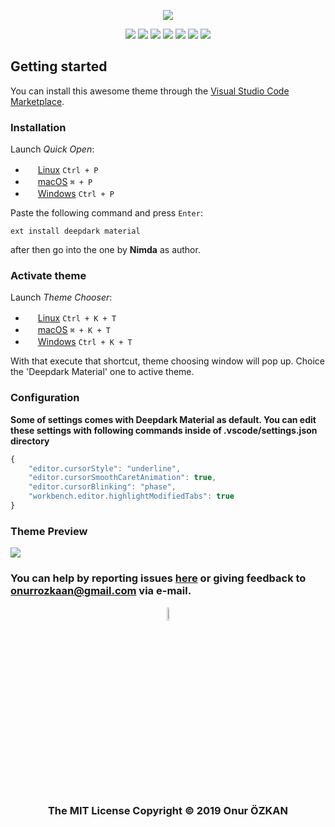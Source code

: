 <p align="center">
<img src="https://user-images.githubusercontent.com/39852038/53187435-2fc20100-3614-11e9-81bd-09a3e3eb934e.png"/>
</p>

<p align="center">
<img src="https://img.shields.io/travis/com/onurrozkaan/vscode-deepdark-material.svg?color=black&label=.travis-ci&style=flat-square"/>
<img src="https://img.shields.io/circleci/project/github/onurrozkaan/vscode-deepdark-material/master.svg?color=black&label=.circleci&style=flat-square"/>
<img src="https://img.shields.io/visual-studio-marketplace/v/Nimda.deepdark-material.svg?color=black&style=flat-square"/>
<img src="https://img.shields.io/github/repo-size/onurrozkaan/vscode-deepdark-material.svg?colorB=black&label=repo%20size&style=flat-square"/>
<img src="https://img.shields.io/visual-studio-marketplace/d/Nimda.deepdark-material.svg?color=black&style=flat-square"/> 
<img src="https://img.shields.io/visual-studio-marketplace/stars/Nimda.deepdark-material.svg?color=black&style=flat-square"/>
<img src="https://img.shields.io/github/license/onurrozkaan/vscode-deepdark-material.svg?color=000000&style=flat-square"/>
</p>

## Getting started

You can install this awesome theme through the [Visual Studio Code Marketplace](https://marketplace.visualstudio.com/items?itemName=Nimda.deepdark-material).

### Installation

Launch *Quick Open*:

* <img src="https://www.kernel.org/theme/images/logos/favicon.png" width=16 height=16/> <a href="https://code.visualstudio.com/shortcuts/keyboard-shortcuts-linux.pdf">Linux</a> `Ctrl + P`
* <img src="https://developer.apple.com/favicon.ico" width=16 height=16/> <a href="https://code.visualstudio.com/shortcuts/keyboard-shortcuts-macos.pdf">macOS</a> `⌘ + P`
* <img src="https://www.microsoft.com/favicon.ico" width=16 height=16/> <a href="https://code.visualstudio.com/shortcuts/keyboard-shortcuts-windows.pdf">Windows</a> `Ctrl + P`

Paste the following command and press `Enter`:

```shell
ext install deepdark material
```

after then go into the one by **Nimda** as author.

### Activate theme

Launch *Theme Chooser*:

* <img src="https://www.kernel.org/theme/images/logos/favicon.png" width=16 height=16/> <a href="https://code.visualstudio.com/shortcuts/keyboard-shortcuts-linux.pdf">Linux</a> `Ctrl + K + T`
* <img src="https://developer.apple.com/favicon.ico" width=16 height=16/> <a href="https://code.visualstudio.com/shortcuts/keyboard-shortcuts-macos.pdf">macOS</a> `⌘ + K + T`
* <img src="https://www.microsoft.com/favicon.ico" width=16 height=16/> <a href="https://code.visualstudio.com/shortcuts/keyboard-shortcuts-windows.pdf">Windows</a> `Ctrl + K + T`

With that execute that shortcut, theme choosing window will pop up. Choice the 'Deepdark Material' one to active theme.

### Configuration

**Some of settings comes with Deepdark Material as default. You can edit these settings with following commands inside of .vscode/settings.json directory**

```js
{
    "editor.cursorStyle": "underline",
    "editor.cursorSmoothCaretAnimation": true,
    "editor.cursorBlinking": "phase",
    "workbench.editor.highlightModifiedTabs": true
}
```

### Theme Preview

<p align=center"> <img src="https://user-images.githubusercontent.com/39852038/53289898-94649380-37ad-11e9-8f9b-8ba238262240.gif"> <p>

### You can help by reporting issues [here](https://github.com/onurrozkaan/vscode-deepdark-material/issues) or giving feedback to onurrozkaan@gmail.com via e-mail.
 <p align="center"> <img width="7.5%" src="https://user-images.githubusercontent.com/39852038/53875603-edd28b00-4015-11e9-92ff-63bc11f93fea.png"/> </p>
<h3 align="center"> The MIT License Copyright &copy; 2019 Onur ÖZKAN </h3>

